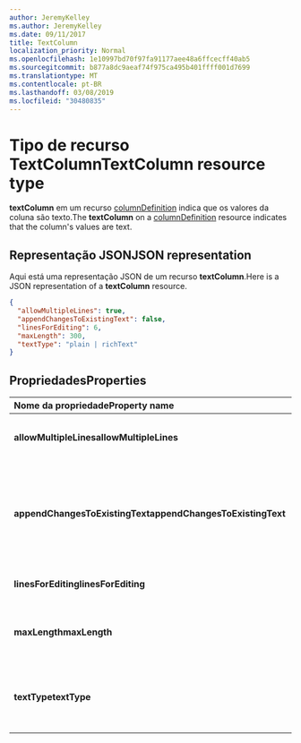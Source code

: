 ```yaml
---
author: JeremyKelley
ms.author: JeremyKelley
ms.date: 09/11/2017
title: TextColumn
localization_priority: Normal
ms.openlocfilehash: 1e10997bd70f97fa91177aee48a6ffcecff40ab5
ms.sourcegitcommit: b877a8dc9aeaf74f975ca495b401ffff001d7699
ms.translationtype: MT
ms.contentlocale: pt-BR
ms.lasthandoff: 03/08/2019
ms.locfileid: "30480835"
---
```

# <a name="textcolumn-resource-type"></a><span data-ttu-id="6da3a-102">Tipo de recurso TextColumn</span><span class="sxs-lookup"><span data-stu-id="6da3a-102">TextColumn resource type</span></span>

<span data-ttu-id="6da3a-103">**textColumn** em um recurso [columnDefinition](columndefinition.md) indica que os valores da coluna são texto.</span><span class="sxs-lookup"><span data-stu-id="6da3a-103">The **textColumn** on a [columnDefinition](columndefinition.md) resource indicates that the column's values are text.</span></span>

## <a name="json-representation"></a><span data-ttu-id="6da3a-104">Representação JSON</span><span class="sxs-lookup"><span data-stu-id="6da3a-104">JSON representation</span></span>

<span data-ttu-id="6da3a-105">Aqui está uma representação JSON de um recurso **textColumn**.</span><span class="sxs-lookup"><span data-stu-id="6da3a-105">Here is a JSON representation of a **textColumn** resource.</span></span>
<!-- { "blockType": "resource", "@odata.type": "microsoft.graph.textColumn" } -->

```json
{
  "allowMultipleLines": true,
  "appendChangesToExistingText": false,
  "linesForEditing": 6,
  "maxLength": 300,
  "textType": "plain | richText"
}
```

## <a name="properties"></a><span data-ttu-id="6da3a-106">Propriedades</span><span class="sxs-lookup"><span data-stu-id="6da3a-106">Properties</span></span>

| <span data-ttu-id="6da3a-107">Nome da propriedade</span><span class="sxs-lookup"><span data-stu-id="6da3a-107">Property name</span></span>                   | <span data-ttu-id="6da3a-108">Tipo</span><span class="sxs-lookup"><span data-stu-id="6da3a-108">Type</span></span>    | <span data-ttu-id="6da3a-109">Descrição</span><span class="sxs-lookup"><span data-stu-id="6da3a-109">Description</span></span>
|:--------------------------------|:--------|:---------------------------------
| <span data-ttu-id="6da3a-110">**allowMultipleLines**</span><span class="sxs-lookup"><span data-stu-id="6da3a-110">**allowMultipleLines**</span></span>          | <span data-ttu-id="6da3a-111">booliano</span><span class="sxs-lookup"><span data-stu-id="6da3a-111">boolean</span></span> | <span data-ttu-id="6da3a-112">Se deseja permitir várias linhas de texto.</span><span class="sxs-lookup"><span data-stu-id="6da3a-112">Whether to allow multiple lines of text.</span></span>
| <span data-ttu-id="6da3a-113">**appendChangesToExistingText**</span><span class="sxs-lookup"><span data-stu-id="6da3a-113">**appendChangesToExistingText**</span></span> | <span data-ttu-id="6da3a-114">booliano</span><span class="sxs-lookup"><span data-stu-id="6da3a-114">boolean</span></span> | <span data-ttu-id="6da3a-115">Se as atualizações nesta coluna devem substituir o texto existente ou acrescentar a ele.</span><span class="sxs-lookup"><span data-stu-id="6da3a-115">Whether updates to this column should replace existing text, or append to it.</span></span>
| <span data-ttu-id="6da3a-116">**linesForEditing**</span><span class="sxs-lookup"><span data-stu-id="6da3a-116">**linesForEditing**</span></span>             | <span data-ttu-id="6da3a-117">Int32</span><span class="sxs-lookup"><span data-stu-id="6da3a-117">int32</span></span>   | <span data-ttu-id="6da3a-118">O tamanho da caixa de texto.</span><span class="sxs-lookup"><span data-stu-id="6da3a-118">The size of the text box.</span></span>
| <span data-ttu-id="6da3a-119">**maxLength**</span><span class="sxs-lookup"><span data-stu-id="6da3a-119">**maxLength**</span></span>                   | <span data-ttu-id="6da3a-120">Int32</span><span class="sxs-lookup"><span data-stu-id="6da3a-120">int32</span></span>   | <span data-ttu-id="6da3a-121">O número máximo de caracteres para o valor.</span><span class="sxs-lookup"><span data-stu-id="6da3a-121">The maximum number of characters for the value.</span></span>
| <span data-ttu-id="6da3a-122">**textType**</span><span class="sxs-lookup"><span data-stu-id="6da3a-122">**textType**</span></span>                    | <span data-ttu-id="6da3a-123">string</span><span class="sxs-lookup"><span data-stu-id="6da3a-123">string</span></span>  | <span data-ttu-id="6da3a-124">O tipo de texto sendo armazenado.</span><span class="sxs-lookup"><span data-stu-id="6da3a-124">The type of text being stored.</span></span> <span data-ttu-id="6da3a-125">Deve ser `plain` ou `richText`</span><span class="sxs-lookup"><span data-stu-id="6da3a-125">Must be one of `plain` or `richText`</span></span>

<!-- {
  "type": "#page.annotation",
  "description": "",
  "keywords": "",
  "section": "documentation",
  "suppressions": [
    "Warning: /api-reference/v1.0/resources/textcolumn.md:
      Found potential enums in resource example that weren't defined in a table:(plain,richText) are in resource, but () are in table"
  ],
  "tocPath": "Resources/TextColumn"
} -->
